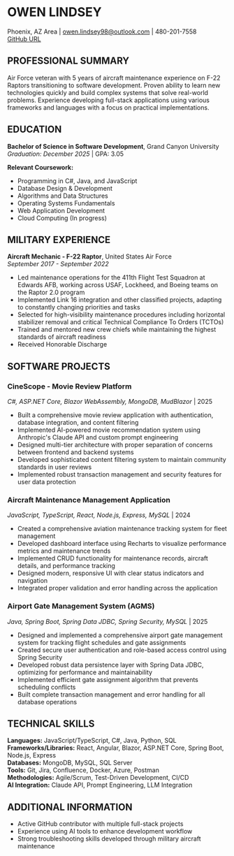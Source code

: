 # OWEN LINDSEY
Phoenix, AZ Area | owen.lindsey98@outlook.com | 480-201-7558  
[GitHub URL](https://github.com/omniV1/Portfolio/new/main)

## PROFESSIONAL SUMMARY
Air Force veteran with 5 years of aircraft maintenance experience on F-22 Raptors transitioning to software development. Proven ability to learn new technologies quickly and build complex systems that solve real-world problems. Experience developing full-stack applications using various frameworks and languages with a focus on practical implementations.

## EDUCATION
**Bachelor of Science in Software Development**, Grand Canyon University  
*Graduation: December 2025* | GPA: 3.05

**Relevant Coursework:**
- Programming in C#, Java, and JavaScript
- Database Design & Development
- Algorithms and Data Structures 
- Operating Systems Fundamentals
- Web Application Development
- Cloud Computing (In progress)

## MILITARY EXPERIENCE
**Aircraft Mechanic - F-22 Raptor**, United States Air Force  
*September 2017 - September 2022*
- Led maintenance operations for the 411th Flight Test Squadron at Edwards AFB, working across USAF, Lockheed, and Boeing teams on the Raptor 2.0 program
- Implemented Link 16 integration and other classified projects, adapting to constantly changing priorities and tasks
- Selected for high-visibility maintenance procedures including horizontal stabilizer removal and critical Technical Compliance To Orders (TCTOs)
- Trained and mentored new crew chiefs while maintaining the highest standards of aircraft readiness
- Received Honorable Discharge

## SOFTWARE PROJECTS

### CineScope - Movie Review Platform
*C#, ASP.NET Core, Blazor WebAssembly, MongoDB, MudBlazor* | 2025
- Built a comprehensive movie review application with authentication, database integration, and content filtering
- Implemented AI-powered movie recommendation system using Anthropic's Claude API and custom prompt engineering
- Designed multi-tier architecture with proper separation of concerns between frontend and backend systems
- Developed sophisticated content filtering system to maintain community standards in user reviews
- Implemented robust transaction management and security features for user data protection

### Aircraft Maintenance Management Application
*JavaScript, TypeScript, React, Node.js, Express, MySQL* | 2024
- Created a comprehensive aviation maintenance tracking system for fleet management
- Developed dashboard interface using Recharts to visualize performance metrics and maintenance trends
- Implemented CRUD functionality for maintenance records, aircraft details, and performance tracking
- Designed modern, responsive UI with clear status indicators and navigation
- Integrated proper validation and error handling across the application

### Airport Gate Management System (AGMS)
*Java, Spring Boot, Spring Data JDBC, Spring Security, MySQL* | 2025
- Designed and implemented a comprehensive airport gate management system for tracking flight schedules and gate assignments
- Created secure user authentication and role-based access control using Spring Security
- Developed robust data persistence layer with Spring Data JDBC, optimizing for performance and maintainability
- Implemented efficient gate assignment algorithm that prevents scheduling conflicts
- Built complete transaction management and error handling for all database operations

## TECHNICAL SKILLS
**Languages:** JavaScript/TypeScript, C#, Java, Python, SQL  
**Frameworks/Libraries:** React, Angular, Blazor, ASP.NET Core, Spring Boot, Node.js, Express  
**Databases:** MongoDB, MySQL, SQL Server  
**Tools:** Git, Jira, Confluence, Docker, Azure, Postman  
**Methodologies:** Agile/Scrum, Test-Driven Development, CI/CD  
**AI Integration:** Claude API, Prompt Engineering, LLM Integration

## ADDITIONAL INFORMATION
- Active GitHub contributor with multiple full-stack projects
- Experience using AI tools to enhance development workflow
- Strong troubleshooting skills developed through military aircraft maintenance
